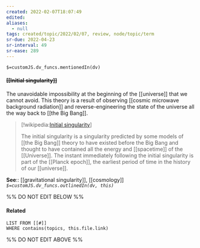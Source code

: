 ```yaml
---
created: 2022-02-07T18:07:49 
edited: 
aliases:
  - null
tags: created/topic/2022/02/07, review, node/topic/term
sr-due: 2022-04-23
sr-interval: 49
sr-ease: 289
---
```

`$=customJS.dv_funcs.mentionedIn(dv)`

#### <s class="topic-title">[[Initial singularity]]</s> 

The unavoidable impossibility at the beginning of the [[universe]] that we cannot avoid. This theory is a result of observing [[cosmic microwave background radiation]] and reverse-engineering the state of the universe all the way back to [[the Big Bang]].

> [!wikipedia:[Initial singularity](https://en.wikipedia.org/wiki/Initial%20singularity)]
> 
> The initial singularity is a singularity predicted by some models of [[the Big Bang]] theory to have existed before the Big Bang and thought to have contained all the energy and [[spacetime]] of the [[Universe]]. The instant immediately following the initial singularity is part of the [[Planck epoch]], the earliest period of time in the history of our [[universe]].
>

**See**:: [[gravitational singularity]], [[cosmology]]
*`$=customJS.dv_funcs.outlinedIn(dv, this)`*

%% DO NOT EDIT BELOW %%

#### Related 

```dataview
LIST FROM [[#]]
WHERE contains(topics, this.file.link)
```
%% DO NOT EDIT ABOVE %%
